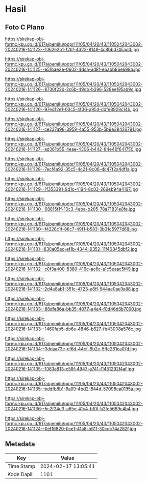 # Hasil

## Foto C Plano

https://sirekap-obj-formc.kpu.go.id/617a/pemilu/pdpr/11/05/04/20/43/1105042043002-20240216-141123--1062e2b1-f2bf-4d23-8149-4c8bbd745add.jpg

https://sirekap-obj-formc.kpu.go.id/617a/pemilu/pdpr/11/05/04/20/43/1105042043002-20240216-141125--e51bae2e-0602-4dca-ad8f-ebabb86e698a.jpg

https://sirekap-obj-formc.kpu.go.id/617a/pemilu/pdpr/11/05/04/20/43/1105042043002-20240216-141126--9730f22d-2c6b-49db-b396-528ee195ab9c.jpg

https://sirekap-obj-formc.kpu.go.id/617a/pemilu/pdpr/11/05/04/20/43/1105042043002-20240216-141126--97ed12e1-03c5-4f36-a95d-ddfe8928c14b.jpg

https://sirekap-obj-formc.kpu.go.id/617a/pemilu/pdpr/11/05/04/20/43/1105042043002-20240216-141127--ce227a98-3959-4a55-953b-5b9e38426791.jpg

https://sirekap-obj-formc.kpu.go.id/617a/pemilu/pdpr/11/05/04/20/43/1105042043002-20240216-141127--ad361b55-4eae-4306-b442-84e46f641750.jpg

https://sirekap-obj-formc.kpu.go.id/617a/pemilu/pdpr/11/05/04/20/43/1105042043002-20240216-141128--7ecf4a92-35c5-4c21-8c06-dc47f2a4df1a.jpg

https://sirekap-obj-formc.kpu.go.id/617a/pemilu/pdpr/11/05/04/20/43/1105042043002-20240216-141129--1f353391-9d1c-4194-8c03-269eb94a4167.jpg

https://sirekap-obj-formc.kpu.go.id/617a/pemilu/pdpr/11/05/04/20/43/1105042043002-20240216-141130--98815f1f-10c3-4eba-b205-78a71831e8fe.jpg

https://sirekap-obj-formc.kpu.go.id/617a/pemilu/pdpr/11/05/04/20/43/1105042043002-20240216-141130--f4226c1f-86c7-49f1-b583-3b31c5977d68.jpg

https://sirekap-obj-formc.kpu.go.id/617a/pemilu/pdpr/11/05/04/20/43/1105042043002-20240216-141131--830a05ac-ef1b-4344-9352-11f40845dbf2.jpg

https://sirekap-obj-formc.kpu.go.id/617a/pemilu/pdpr/11/05/04/20/43/1105042043002-20240216-141132--c0f3a400-8380-416c-ac6c-a1c5eaac5f49.jpg

https://sirekap-obj-formc.kpu.go.id/617a/pemilu/pdpr/11/05/04/20/43/1105042043002-20240216-141132--2d4a8ab1-351c-4723-a6ff-544ae0ae9a88.jpg

https://sirekap-obj-formc.kpu.go.id/617a/pemilu/pdpr/11/05/04/20/43/1105042043002-20240216-141133--88dfa86a-bb35-4077-a4e4-f0d46d6b7000.jpg

https://sirekap-obj-formc.kpu.go.id/617a/pemilu/pdpr/11/05/04/20/43/1105042043002-20240216-141133--1460fab5-db6e-4846-b627-fb43008a576c.jpg

https://sirekap-obj-formc.kpu.go.id/617a/pemilu/pdpr/11/05/04/20/43/1105042043002-20240216-141134--3ddaa73c-cf6d-44cf-8b2e-5ffc261ca07d.jpg

https://sirekap-obj-formc.kpu.go.id/617a/pemilu/pdpr/11/05/04/20/43/1105042043002-20240216-141135--1083a813-c59f-4947-a741-f1451292f4af.jpg

https://sirekap-obj-formc.kpu.go.id/617a/pemilu/pdpr/11/05/04/20/43/1105042043002-20240216-141135--bddfb8b1-6a09-4bd2-844d-57098ca0195a.jpg

https://sirekap-obj-formc.kpu.go.id/617a/pemilu/pdpr/11/05/04/20/43/1105042043002-20240216-141136--5c2f24c3-a65e-41c4-bf0f-b2fe5689c4b4.jpg

https://sirekap-obj-formc.kpu.go.id/617a/pemilu/pdpr/11/05/04/20/43/1105042043002-20240216-141124--0ef16820-0ce1-41a8-b611-30cdc74a282f.jpg


## Metadata

| Key        | Value               |
| ---------- | ------------------- |
| Time Stamp | 2024-02-17 13:05:41 |
| Kode Dapil | 1101                |



